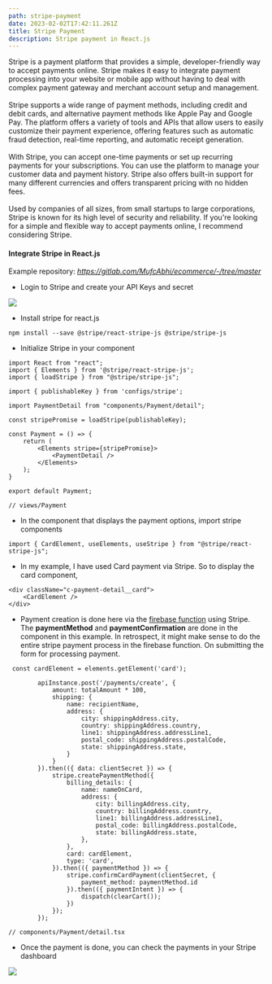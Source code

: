 ```yaml
---
path: stripe-payment
date: 2023-02-02T17:42:11.261Z
title: Stripe Payment
description: Stripe payment in React.js
---
```

Stripe is a payment platform that provides a simple, developer-friendly way to accept payments online. Stripe makes it easy to integrate payment processing into your website or mobile app without having to deal with complex payment gateway and merchant account setup and management.\
\
Stripe supports a wide range of payment methods, including credit and debit cards, and alternative payment methods like Apple Pay and Google Pay. The platform offers a variety of tools and APIs that allow users to easily customize their payment experience, offering features such as automatic fraud detection, real-time reporting, and automatic receipt generation.\
\
With Stripe, you can accept one-time payments or set up recurring payments for your subscriptions. You can use the platform to manage your customer data and payment history. Stripe also offers built-in support for many different currencies and offers transparent pricing with no hidden fees.\
\
Used by companies of all sizes, from small startups to large corporations, Stripe is known for its high level of security and reliability. If you're looking for a simple and flexible way to accept payments online, I recommend considering Stripe.

#### Integrate Stripe in React.js

Example repository: *https://gitlab.com/MufcAbhi/ecommerce/-/tree/master*

* Login to Stripe and create your API Keys and secret

![](https://avipradhanang.files.wordpress.com/2023/02/screenshot-from-2023-02-02-23-06-27.png?w=1024)

* Install stripe for react.js

```
npm install --save @stripe/react-stripe-js @stripe/stripe-js
```

* Initialize Stripe in your component

```
import React from "react";
import { Elements } from '@stripe/react-stripe-js';
import { loadStripe } from "@stripe/stripe-js";

import { publishableKey } from 'configs/stripe';

import PaymentDetail from "components/Payment/detail";

const stripePromise = loadStripe(publishableKey);

const Payment = () => {
    return (
        <Elements stripe={stripePromise}>
            <PaymentDetail />
        </Elements>
    );
}

export default Payment;

// views/Payment
```

* In the component that displays the payment options, import stripe components

```
import { CardElement, useElements, useStripe } from "@stripe/react-stripe-js";
```

* In my example, I have used Card payment via Stripe. So to display the card component,

```
<div className="c-payment-detail__card">
    <CardElement />
</div>
```

* Payment creation is done here via the [firebase function](https://avipradhanang.wordpress.com/2023/02/09/firebase-functions/) using Stripe. The **paymentMethod** and **paymentConfirmation** are done in the component in this example. In retrospect, it might make sense to do the entire stripe payment process in the firebase function. On submitting the form for processing payment.

```
 const cardElement = elements.getElement('card');

        apiInstance.post('/payments/create', {
            amount: totalAmount * 100,
            shipping: {
                name: recipientName,
                address: {
                    city: shippingAddress.city,
                    country: shippingAddress.country,
                    line1: shippingAddress.addressLine1,
                    postal_code: shippingAddress.postalCode,
                    state: shippingAddress.state,
                }
            }
        }).then(({ data: clientSecret }) => {
            stripe.createPaymentMethod({
                billing_details: {
                    name: nameOnCard,
                    address: {
                        city: billingAddress.city,
                        country: billingAddress.country,
                        line1: billingAddress.addressLine1,
                        postal_code: billingAddress.postalCode,
                        state: billingAddress.state,
                    },
                },
                card: cardElement,
                type: 'card',
            }).then(({ paymentMethod }) => {
                stripe.confirmCardPayment(clientSecret, {
                    payment_method: paymentMethod.id
                }).then(({ paymentIntent }) => {
                    dispatch(clearCart());
                })
            }); 
        });

// components/Payment/detail.tsx
```

* Once the payment is done, you can check the payments in your Stripe dashboard

![](https://avipradhanang.files.wordpress.com/2023/02/screenshot-from-2023-02-02-23-10-10.png?w=1024)